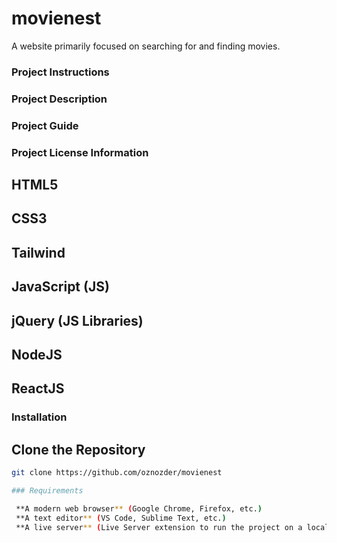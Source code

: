 # movienest
A website primarily focused on searching for and finding movies.

### Project Instructions  

### Project Description  

### Project Guide  

### Project License Information  

## HTML5  

## CSS3

## Tailwind  

## JavaScript (JS)  

## jQuery (JS Libraries)  

## NodeJS  

## ReactJS

### Installation

## Clone the Repository

```bash
git clone https://github.com/oznozder/movienest

### Requirements

 **A modern web browser** (Google Chrome, Firefox, etc.)  
 **A text editor** (VS Code, Sublime Text, etc.)  
 **A live server** (Live Server extension to run the project on a local server)  
